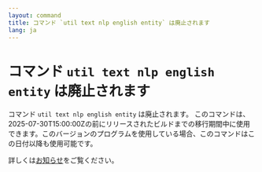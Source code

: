 ```yaml
---
layout: command
title: コマンド `util text nlp english entity` は廃止されます
lang: ja
---
```


# コマンド `util text nlp english entity` は廃止されます

コマンド `util text nlp english entity` は廃止されます。
このコマンドは、2025-07-30T15:00:00Zの前にリリースされたビルドまでの移行期間中に使用できます。このバージョンのプログラムを使用している場合、このコマンドはこの日付以降も使用可能です。

詳しくは[お知らせ](https://github.com/watermint/toolbox/discussions/905)をご覧ください。


